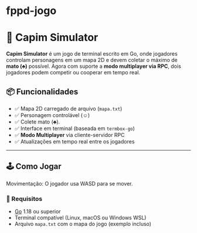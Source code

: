 # fppd-jogo
# 🌿 Capim Simulator

**Capim Simulator** é um jogo de terminal escrito em Go, onde jogadores controlam personagens em um mapa 2D e devem coletar o máximo de **mato (♣)** possível. Agora com suporte a **modo multiplayer via RPC**, dois jogadores podem competir ou cooperar em tempo real.

## 📦 Funcionalidades

- ✅ Mapa 2D carregado de arquivo (`mapa.txt`)
- ✅ Personagem controlável (☺)
- ✅ Colete mato (♣).
- ✅ Interface em terminal (baseada em `termbox-go`)
- ✅ **Modo Multiplayer** via cliente-servidor RPC
- ✅ Atualizações em tempo real entre os jogadores

---

## 🕹️ Como Jogar
Movimentação: O jogador usa WASD para se mover. 

### 🔧 Requisitos

- [Go](https://golang.org/dl/) 1.18 ou superior
- Terminal compatível (Linux, macOS ou Windows WSL)
- Arquivo `mapa.txt` com o mapa do jogo (exemplo incluso)



